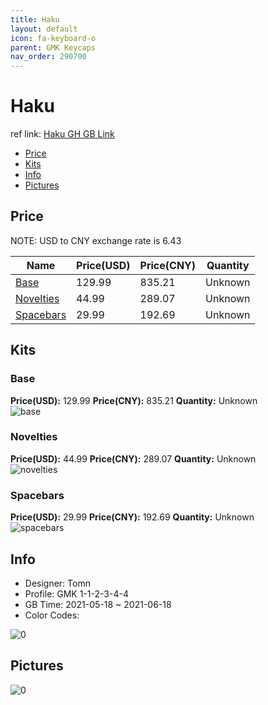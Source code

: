 ```yaml
---
title: Haku 
layout: default
icon: fa-keyboard-o
parent: GMK Keycaps
nav_order: 290700
---
```


# Haku 

ref link: [Haku GH GB Link](https://geekhack.org/index.php?topic=111471)

* [Price](#price)
* [Kits](#kits)
* [Info](#info)
* [Pictures](#pictures)

## Price

NOTE: USD to CNY exchange rate is 6.43

| Name          | Price(USD)   |  Price(CNY) | Quantity |
| ------------- | ------------ |  ---------- | -------- |
|[Base](#base)|129.99|835.21|Unknown|
|[Novelties](#novelties)|44.99|289.07|Unknown|
|[Spacebars](#spacebars)|29.99|192.69|Unknown|


## Kits
### Base  
**Price(USD):** 129.99	**Price(CNY):** 835.21	**Quantity:** Unknown  
<img src="{{ 'assets/images/gmk-keycaps/Haku/kits_pics/base.png' | relative_url }}" alt="base" class="image featured">

### Novelties  
**Price(USD):** 44.99	**Price(CNY):** 289.07	**Quantity:** Unknown  
<img src="{{ 'assets/images/gmk-keycaps/Haku/kits_pics/novelties.png' | relative_url }}" alt="novelties" class="image featured">

### Spacebars  
**Price(USD):** 29.99	**Price(CNY):** 192.69	**Quantity:** Unknown  
<img src="{{ 'assets/images/gmk-keycaps/Haku/kits_pics/spacebars.png' | relative_url }}" alt="spacebars" class="image featured">

## Info
* Designer: Tomn  
* Profile: GMK 1-1-2-3-4-4  
* GB Time: 2021-05-18 ~ 2021-06-18   
* Color Codes:  

<img src="{{ 'assets/images/gmk-keycaps/Haku/0.png' | relative_url }}" alt="0" class="image featured">

## Pictures  
<img src="{{ 'assets/images/gmk-keycaps/Haku/rendering_pics/0.png' | relative_url }}" alt="0" class="image featured">
